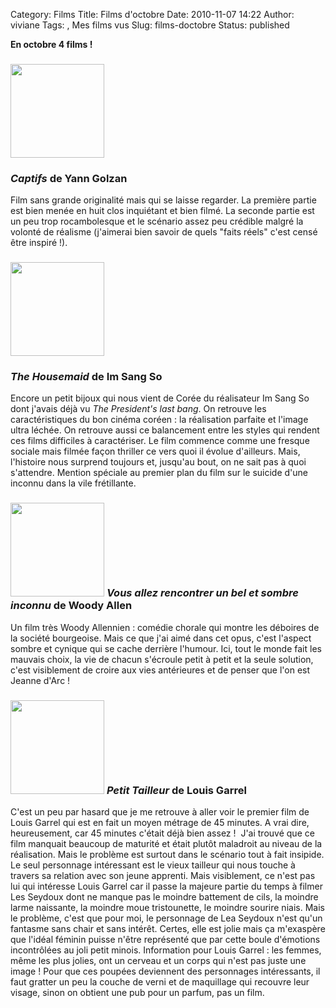 Category: Films
Title: Films d'octobre
Date: 2010-11-07 14:22
Author: viviane
Tags: , Mes films vus
Slug: films-doctobre
Status: published

<strong>En octobre 4 films !</strong>
<h3><a href="http://www.viviane-voyages.com/wp-content/uploads/2010/11/captifs-gozlan.jpg"><img class="alignleft size-thumbnail wp-image-1747" title="Captifs" src="http://www.viviane-voyages.com/wp-content/uploads/2010/11/captifs-gozlan-150x150.jpg" alt="" width="150" height="150" /></a></h3>
<h3><em>Captifs </em>de Yann Golzan</h3>
Film sans grande originalité mais qui se laisse regarder. La première partie est bien menée en huit clos inquiétant et bien filmé. La seconde partie est un peu trop rocambolesque et le scénario assez peu crédible malgré la volonté de réalisme (j'aimerai bien savoir de quels "faits réels" c'est censé être inspiré !).
<h3><a href="http://www.viviane-voyages.com/wp-content/uploads/2010/11/the-housemaid.jpg"><img class="alignleft size-thumbnail wp-image-1748" title="the-housemaid" src="http://www.viviane-voyages.com/wp-content/uploads/2010/11/the-housemaid-150x150.jpg" alt="" width="150" height="150" /></a></h3>
<h3><em>The Housemaid</em> de Im Sang So</h3>
Encore un petit bijoux qui nous vient de Corée du réalisateur Im Sang So dont j'avais déjà vu <em>The President's last bang</em>. On retrouve les caractéristiques du bon cinéma coréen : la réalisation parfaite et l'image ultra léchée. On retrouve aussi ce balancement entre les styles qui rendent ces films difficiles à caractériser. Le film commence comme une fresque sociale mais filmée façon thriller ce vers quoi il évolue d'ailleurs. Mais, l'histoire nous surprend toujours et, jusqu'au bout, on ne sait pas à quoi s'attendre. Mention spéciale au premier plan du film sur le suicide d'une inconnu dans la vile frétillante.
<h3><a href="http://www.viviane-voyages.com/wp-content/uploads/2010/11/vous-allez-rencontrer-un-bel-et-sombre-inconnu.jpg"><img class="alignleft size-thumbnail wp-image-1749" title="Vous allez rencontrer unbel et sombre inconnu" src="http://www.viviane-voyages.com/wp-content/uploads/2010/11/vous-allez-rencontrer-un-bel-et-sombre-inconnu-150x150.jpg" alt="" width="150" height="150" /></a> <em>Vous allez rencontrer un bel et sombre inconnu</em> de Woody Allen</h3>
Un film très Woody Allennien : comédie chorale qui montre les déboires de la société bourgeoise. Mais ce que j'ai aimé dans cet opus, c'est l'aspect sombre et cynique qui se cache derrière l'humour. Ici, tout le monde fait les mauvais choix, la vie de chacun s'écroule petit à petit et la seule solution, c'est visiblement de croire aux vies antérieures et de penser que l'on est Jeanne d'Arc !

<h3 id="petittailleur"><a href="http://www.viviane-voyages.com/wp-content/uploads/2010/11/Petit-Tailleur-Louis-Garrel.jpg"><img class="alignleft size-thumbnail wp-image-1750" title="Petit Tailleur" src="http://www.viviane-voyages.com/wp-content/uploads/2010/11/Petit-Tailleur-Louis-Garrel-150x150.jpg" alt="" width="150" height="150" /></a> <em>Petit Tailleur</em> de Louis Garrel</h3>
C'est un peu par hasard que je me retrouve à aller voir le premier film de Louis Garrel qui est en fait un moyen métrage de 45 minutes. A vrai dire, heureusement, car 45 minutes c'était déjà bien assez !  J'ai trouvé que ce film manquait beaucoup de maturité et était plutôt maladroit au niveau de la réalisation. Mais le problème est surtout dans le scénario tout à fait insipide. Le seul personnage intéressant est le vieux tailleur qui nous touche à travers sa relation avec son jeune apprenti. Mais visiblement, ce n'est pas lui qui intéresse Louis Garrel car il passe la majeure partie du temps à filmer Les Seydoux dont ne manque pas le moindre battement de cils, la moindre larme naissante, la moindre moue tristounette, le moindre sourire niais. Mais le problème, c'est que pour moi, le personnage de Lea Seydoux n'est qu'un fantasme sans chair et sans intérêt. Certes, elle est jolie mais ça m'exaspère que l'idéal féminin puisse n'être représenté que par cette boule d'émotions incontrôlées au joli petit minois. Information pour Louis Garrel : les femmes, même les plus jolies, ont un cerveau et un corps qui n'est pas juste une image ! Pour que ces poupées deviennent des personnages intéressants, il faut gratter un peu la couche de verni et de maquillage qui recouvre leur visage, sinon on obtient une pub pour un parfum, pas un film.